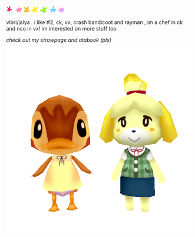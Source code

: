 ![image alt](7rrmll.gif)

vibri/jalya . i like tf2, ck, vx, crash bandicoot and rayman , im a chef in ck and nco in vx! im interested on more stuff too

*check out my strawpage and atabook (pls)*



![image_alt](60a3a4272f9b2ee09c817d47785b9fda.gif)












